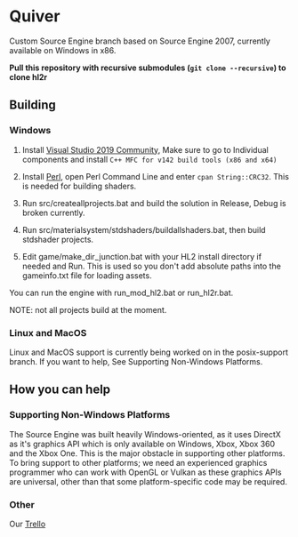 # Quiver
Custom Source Engine branch based on Source Engine 2007, currently available on Windows in x86.

**Pull this repository with recursive submodules (`git clone --recursive`) to clone hl2r**

## Building

### Windows

1. Install [Visual Studio 2019 Community](https://visualstudio.microsoft.com/downloads/), Make sure to go to Individual components and install `C++ MFC for v142 build tools (x86 and x64)`

2. Install [Perl](http://strawberryperl.com/), open Perl Command Line and enter `cpan String::CRC32`. This is needed for building shaders.

3. Run src/createallprojects.bat and build the solution in Release, Debug is broken currently.

4. Run src/materialsystem/stdshaders/buildallshaders.bat, then build stdshader projects.

5. Edit game/make_dir_junction.bat with your HL2 install directory if needed and Run. This is used so you don't add absolute paths into the gameinfo.txt file for loading assets.

You can run the engine with run_mod_hl2.bat or run_hl2r.bat.

NOTE: not all projects build at the moment.

### Linux and MacOS

Linux and MacOS support is currently being worked on in the posix-support branch. If you want to help, See Supporting Non-Windows Platforms.

## How you can help

### Supporting Non-Windows Platforms
The Source Engine was built heavily Windows-oriented, as it uses DirectX as it's graphics API which is only available on Windows, Xbox, Xbox 360 and the Xbox One. This is the major obstacle in supporting other platforms. To bring support to other platforms; we need an experienced graphics programmer who can work with OpenGL or Vulkan as these graphics APIs are universal, other than that some platform-specific code may be required.

### Other

Our [Trello](https://trello.com/b/WaxlL3kb/quiver-engine)
